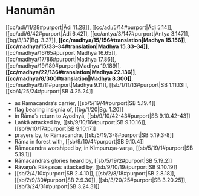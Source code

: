 # Hanumān

[[cc/adi/11/28#purport|Ādi 11.28]], [[cc/adi/5/14#purport|Ādi 5.14]], [[cc/adi/6/42#purport|Ādi 6.42]], [[cc/antya/3/147#purport|Antya 3.147]], [[bg/3/37|Bg. 3.37]], **[[cc/madhya/15/156#translation|Madhya 15.156]]**, **[[cc/madhya/15/33–34#translation|Madhya 15.33–34]]**, [[cc/madhya/16/65#purport|Madhya 16.65]], [[cc/madhya/17/86#purport|Madhya 17.86]], [[cc/madhya/19/189#purport|Madhya 19.189]], **[[cc/madhya/22/136#translation|Madhya 22.136]]**, **[[cc/madhya/8/300#translation|Madhya 8.300]]**, [[cc/madhya/9/11#purport|Madhya 9.11]], [[sb/1/11/13#purport|SB 1.11.13]], [[sb/4/25/24#purport|SB 4.25.24]]

* as Rāmacandra’s carrier, [[sb/5/19/4#purport|SB 5.19.4]]
* flag bearing insignia of, [[bg/1/20|Bg. 1.20]]
* in Rāma’s return to Ayodhyā, [[sb/9/10/42-43#purport|SB 9.10.42-43]]
* Laṅkā attacked by, [[sb/9/10/16#purport|SB 9.10.16]], [[sb/9/10/17#purport|SB 9.10.17]]
* prayers by, to Rāmacandra, [[sb/5/19/3-8#purport|SB 5.19.3-8]]
* Rāma in forest with, [[sb/9/10/4#purport|SB 9.10.4]]
* Rāmacandra worshiped by, in Kimpuruṣa-varṣa, [[sb/5/19/1#purport|SB 5.19.1]]
* Rāmacandra’s glories heard by, [[sb/5/19/2#purport|SB 5.19.2]]
* Rāvaṇa’s Rākṣasas attacked by, [[sb/9/10/19#purport|SB 9.10.19]]
*  [[sb/2/4/10#purport|SB 2.4.10]], [[sb/2/8/18#purport|SB 2.8.18]], [[sb/2/9/30#purport|SB 2.9.30]], [[sb/3/20/25#purport|SB 3.20.25]], [[sb/3/24/31#purport|SB 3.24.31]]
